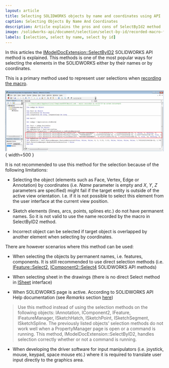 ```yaml
---
layout: article
title: Selecting SOLIDWORKS objects by name and coordinates using API
caption: Selecting Objects By Name And Coordinates
description: Article explains the pros and cons of SelectById2 method
image: /solidworks-api/document/selection/select-by-id/recorded-macro-for-extrude-feature.png
labels: [selection, select by name, select by id]
---
```

In this articles the [IModelDocExtension::SelectByID2](http://help.solidworks.com/2012/english/api/sldworksapi/solidworks.interop.sldworks~solidworks.interop.sldworks.imodeldocextension~selectbyid2.html) SOLIDWORKS API method is explained. This methods is one of the most popular ways for selecting the elements in the SOLIDWORKS either by their names or by coordinates.

This is a primary method used to represent user selections when [recording the macro](http://help.solidworks.com/2016/english/solidworks/sldworks/t_record_pause_macro.htm).

![Recorded macro for Extrude feature](recorded-macro-for-extrude-feature.png){ width=500 }

It is not recommended to use this method for the selection because of the following limitations:

* Selecting the object (elements such as Face, Vertex, Edge or Annotation) by coordinates (i.e. *Name* parameter is empty and *X*, *Y*, *Z* parameters are specified) might fail if the target entity is outside of the active view orientation. I.e. if it is not possible to select this element from the user interface at the current view position.

* Sketch elements (lines, arcs, points, splines etc.) do not have permanent names. So it is not valid to use the name recorded by the macro in SelectByID2 method.

* Incorrect object can be selected if target object is overlapped by another element when selecting by coordinates.

There are however scenarios where this method can be used:

* When selecting the objects by permanent names, i.e. features, components. It is still recommended to use direct selection methods (i.e. [IFeature::Select2](http://help.solidworks.com/2012/english/api/sldworksapi/solidworks.interop.sldworks~solidworks.interop.sldworks.ifeature~select2.html), [IComponent2::Select4](http://help.solidworks.com/2012/english/api/sldworksapi/SOLIDWORKS.Interop.sldworks~SOLIDWORKS.Interop.sldworks.IComponent2~Select4.html) SOLIDWORKS API methods)

* When selecting sheet in the drawings (there is no direct Select method in [ISheet](http://help.solidworks.com/2012/english/api/sldworksapi/solidworks.interop.sldworks~solidworks.interop.sldworks.isheet.html) interface)

* When SOLIDWORKS page is active. According to SOLIDWORKS API Help documentation (see *Remarks* section [here](http://help.solidworks.com/2012/english/api/sldworksapi/solidworks.interop.sldworks~solidworks.interop.sldworks.imodeldocextension~selectbyid2.html))

> Use this method instead of using the selection methods on the following objects: IAnnotation, IComponent2, IFeature, IFeatureManager, ISketchHatch, ISketchPoint, ISketchSegment, ISketchSpline. The previously listed objects' selection methods do not work well when a PropertyManager page is open or a command is running. This method, IModelDocExtension::SelectByID2, handles selection correctly whether or not a command is running.

* When developing the driver software for input manipulators (i.e. joystick, mouse, keypad, space mouse etc.) where it is required to translate user input directly to the graphics area.
